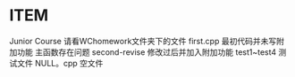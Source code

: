 # ITEM
Junior Course
请看WChomework文件夹下的文件
  first.cpp     最初代码并未写附加功能 主函数存在问题
  second-revise  修改过后并加入附加功能
  test1~test4    测试文件
  NULL。cpp      空文件
